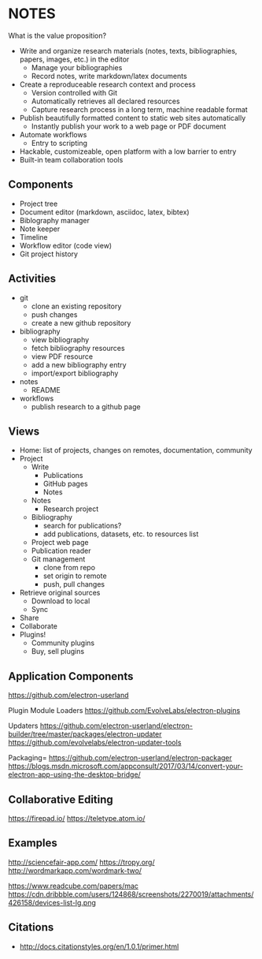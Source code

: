 NOTES
=====

What is the value proposition?

* Write and organize research materials (notes, texts, bibliographies, papers, images, etc.) in the editor
    * Manage your bibliographies
    * Record notes, write markdown/latex documents
* Create a reproduceable research context and process
    * Version controlled with Git
    * Automatically retrieves all declared resources
    * Capture research process in a long term, machine readable format
* Publish beautifully formatted content to static web sites automatically
    * Instantly publish your work to a web page or PDF document
* Automate workflows
    * Entry to scripting
* Hackable, customizeable, open platform with a low barrier to entry
* Built-in team collaboration tools


## Components
- Project tree
- Document editor (markdown, asciidoc, latex, bibtex)
- Biblography manager
- Note keeper
- Timeline
- Workflow editor (code view)
- Git project history


## Activities
- git
    - clone an existing repository
    - push changes
    - create a new github repository
- bibliography
    - view bibliography
    - fetch bibliography resources
    - view PDF resource
    - add a new bibliography entry
    - import/export bibliography
- notes
    - README
- workflows
    - publish research to a github page


## Views

- Home: list of projects, changes on remotes, documentation, community
- Project
    - Write
        - Publications
        - GitHub pages
        - Notes
    - Notes
        - Research project
    - Bibliography
        - search for publications?
        - add publications, datasets, etc. to resources list
    - Project web page
    - Publication reader
    - Git management
        - clone from repo
        - set origin to remote
        - push, pull changes
- Retrieve original sources
  - Download to local
  - Sync
- Share
- Collaborate
- Plugins!
    - Community plugins
    - Buy, sell plugins




## Application Components

https://github.com/electron-userland

Plugin Module Loaders
https://github.com/EvolveLabs/electron-plugins

Updaters
https://github.com/electron-userland/electron-builder/tree/master/packages/electron-updater
https://github.com/evolvelabs/electron-updater-tools

Packaging=
https://github.com/electron-userland/electron-packager
https://blogs.msdn.microsoft.com/appconsult/2017/03/14/convert-your-electron-app-using-the-desktop-bridge/



## Collaborative Editing

https://firepad.io/
https://teletype.atom.io/


## Examples

http://sciencefair-app.com/
https://tropy.org/
http://wordmarkapp.com/wordmark-two/

https://www.readcube.com/papers/mac
https://cdn.dribbble.com/users/124868/screenshots/2270019/attachments/426158/devices-list-lg.png


## Citations

* http://docs.citationstyles.org/en/1.0.1/primer.html
